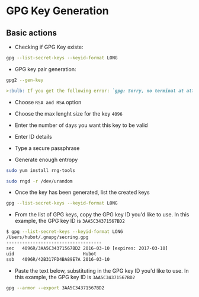 # GPG Key Generation

## Basic actions

- Checking if GPG Key existe:

```bash
gpg --list-secret-keys --keyid-format LONG
```

- GPG key pair generation:

```bash
gpg2 --gen-key
```

<div markdown="1">

```markdown
>:bulb: If you get the following error: `gpg: Sorry, no terminal at all requested - can't get input` remove the line `no-tty` from `~/.gnupg/gpg.conf`
```

</div>

- Choose `RSA and RSA` option

- Choose the max lenght size for the key `4096`

- Enter the number of days you want this key to be valid

- Enter ID details

- Type a secure passphrase

- Generate enough entropy

```bash
sudo yum install rng-tools
```

```bash
sudo rngd -r /dev/urandom
```

- Once the key has been generated, list the created keys

```bash
gpg --list-secret-keys --keyid-format LONG
```

- From the list of GPG keys, copy the GPG key ID you'd like to use. In this example, the GPG key ID is `3AA5C34371567BD2`

```bash
$ gpg --list-secret-keys --keyid-format LONG
/Users/hubot/.gnupg/secring.gpg
------------------------------------
sec   4096R/3AA5C34371567BD2 2016-03-10 [expires: 2017-03-10]
uid                          Hubot 
ssb   4096R/42B317FD4BA89E7A 2016-03-10
```

- Paste the text below, substituting in the GPG key ID you'd like to use. In this example, the GPG key ID is `3AA5C34371567BD2`

```bash
gpg --armor --export 3AA5C34371567BD2
```

